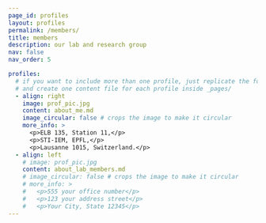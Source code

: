 ```yaml
---
page_id: profiles
layout: profiles
permalink: /members/
title: members
description: our lab and research group
nav: false
nav_order: 5

profiles:
  # if you want to include more than one profile, just replicate the following block
  # and create one content file for each profile inside _pages/
  - align: right
    image: prof_pic.jpg
    content: about_me.md
    image_circular: false # crops the image to make it circular
    more_info: >
      <p>ELB 135, Station 11,</p>
      <p>STI-IEM, EPFL,</p>
      <p>Lausanne 1015, Switzerland.</p>
  - align: left
    # image: prof_pic.jpg
    content: about_lab_members.md
    # image_circular: false # crops the image to make it circular
    # more_info: >
    #   <p>555 your office number</p>
    #   <p>123 your address street</p>
    #   <p>Your City, State 12345</p>
---
```


